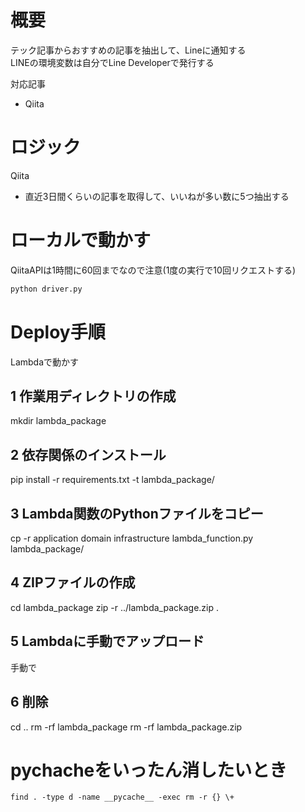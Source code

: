 # 概要
テック記事からおすすめの記事を抽出して、Lineに通知する  
LINEの環境変数は自分でLine Developerで発行する

対応記事
* Qiita

# ロジック
Qiita
* 直近3日間くらいの記事を取得して、いいねが多い数に5つ抽出する

# ローカルで動かす
QiitaAPIは1時間に60回までなので注意(1度の実行で10回リクエストする)
```sh
python driver.py
```

# Deploy手順
Lambdaで動かす

## 1 作業用ディレクトリの作成
mkdir lambda_package

## 2 依存関係のインストール
pip install -r requirements.txt -t lambda_package/

## 3 Lambda関数のPythonファイルをコピー
cp -r application domain infrastructure lambda_function.py lambda_package/

## 4 ZIPファイルの作成
cd lambda_package
zip -r ../lambda_package.zip .

## 5 Lambdaに手動でアップロード
手動で

## 6 削除
cd ..
rm -rf lambda_package
rm -rf lambda_package.zip

# pychacheをいったん消したいとき
```
find . -type d -name __pycache__ -exec rm -r {} \+
```